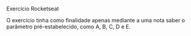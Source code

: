 Exercício Rocketseat

O exercício tinha como finalidade apenas mediante a uma nota saber o parâmetro pré-estabelecido, como A, B, C, D e E.
